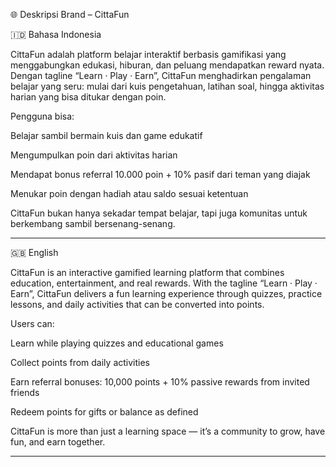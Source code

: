 🌐 Deskripsi Brand – CittaFun

🇮🇩 Bahasa Indonesia

CittaFun adalah platform belajar interaktif berbasis gamifikasi yang menggabungkan edukasi, hiburan, dan peluang mendapatkan reward nyata.
Dengan tagline “Learn · Play · Earn”, CittaFun menghadirkan pengalaman belajar yang seru: mulai dari kuis pengetahuan, latihan soal, hingga aktivitas harian yang bisa ditukar dengan poin.

Pengguna bisa:

Belajar sambil bermain kuis dan game edukatif

Mengumpulkan poin dari aktivitas harian

Mendapat bonus referral 10.000 poin + 10% pasif dari teman yang diajak

Menukar poin dengan hadiah atau saldo sesuai ketentuan


CittaFun bukan hanya sekadar tempat belajar, tapi juga komunitas untuk berkembang sambil bersenang-senang.


---

🇬🇧 English

CittaFun is an interactive gamified learning platform that combines education, entertainment, and real rewards.
With the tagline “Learn · Play · Earn”, CittaFun delivers a fun learning experience through quizzes, practice lessons, and daily activities that can be converted into points.

Users can:

Learn while playing quizzes and educational games

Collect points from daily activities

Earn referral bonuses: 10,000 points + 10% passive rewards from invited friends

Redeem points for gifts or balance as defined


CittaFun is more than just a learning space — it’s a community to grow, have fun, and earn together.


---
